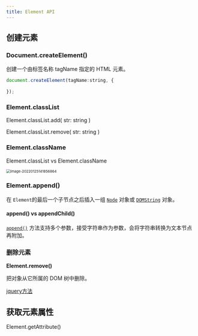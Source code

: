```yaml
---
title: Element API
---
```


## 创建元素

### Document.createElement()

创建一个由标签名称 tagName 指定的 HTML 元素。

```js
document.createElement(tagName:string, {
	
});
```



### Element.classList

Element.classList.add( str: string )

Element.classList.remove( str: string )

### Element.className

Element.classList vs Element.className

<img src="https://minimax-1256590847.cos.ap-shanghai.myqcloud.com/img/image-20220125141856864.png" alt="image-20220125141856864" style="zoom:67%;" />



### Element.append()

在 `Element`的最后一个子节点之后插入一组 [`Node`](https://developer.mozilla.org/zh-CN/docs/Web/API/Node) 对象或 [`DOMString`](https://developer.mozilla.org/zh-CN/docs/Web/API/DOMString) 对象。



#### append() vs appendChild()

[`append()`](https://developer.mozilla.org/en-US/docs/Web/API/Element/append) 方法支持多个参数，接受字符串作为参数，会将字符串转换为文本节点再附加。



### 删除元素

**Element.remove()**

把对象从它所属的 DOM 树中删除。

[jquery方法](https://www.jquery123.com/remove/)



## 获取元素属性

Element.getAttribute()

